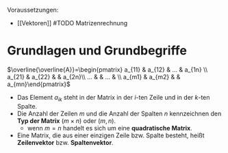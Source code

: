 Voraussetzungen:
- [[Vektoren]]
#TODO Matrizenrechnung 

# Grundlagen und Grundbegriffe

$\overline{\overline{A}}=\begin{pmatrix} a_{11} & a_{12} & ... & a_{1n} \\ a_{21} & a_{22} & & a_{2n}\\ ... & & ... & \\ a_{m1} & a_{m2} & & a_{mn}\end{pmatrix}$
- Das Element $a_{ik}$ steht in der Matrix in der $i$-ten Zeile und in der $k$-ten Spalte.
- Die Anzahl der Zeilen $m$ und die Anzahl der Spalten $n$ kennzeichnen den **Typ der Matrix** $(m \times n)$ oder $(m, n)$.
	- wenn $m = n$ handelt es sich um eine **quadratische Matrix**.
- Eine Matrix, die aus einer einzigen Zeile bzw. Spalte besteht, heißt **Zeilenvektor** bzw. **Spaltenvektor**.

